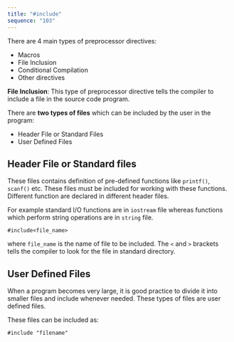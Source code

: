 ```yaml
---
title: "#include"
sequence: "103"
---
```


There are 4 main types of preprocessor directives:

- Macros
- File Inclusion
- Conditional Compilation
- Other directives

**File Inclusion**: This type of preprocessor directive tells the compiler to include a file in the source code program.

There are **two types of files** which can be included by the user in the program:

- Header File or Standard Files
- User Defined Files

## Header File or Standard files

These files contains definition of pre-defined functions like `printf()`, `scanf()` etc.
These files must be included for working with these functions.
Different function are declared in different header files.

For example standard I/O functions are in `iostream` file
whereas functions which perform string operations are in `string` file.

```text
#include<file_name>
```

where `file_name` is the name of file to be included.
The `<` and `>` brackets tells the compiler to look for the file in standard directory.

## User Defined Files

When a program becomes very large, it is good practice to divide it into smaller files and include whenever needed.
These types of files are user defined files.

These files can be included as:

```text
#include "filename"
```

